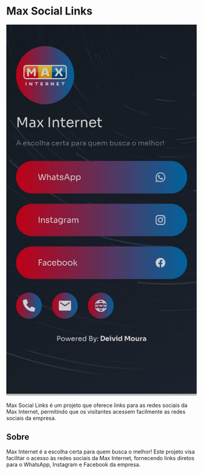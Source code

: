 # Max Social Links

![Logo](./static/img/model.jpg)

Max Social Links é um projeto que oferece links para as redes sociais da Max Internet, permitindo que os visitantes acessem facilmente as redes sociais da empresa.

## Sobre

Max Internet é a escolha certa para quem busca o melhor! Este projeto visa facilitar o acesso às redes sociais da Max Internet, fornecendo links diretos para o WhatsApp, Instagram e Facebook da empresa.
